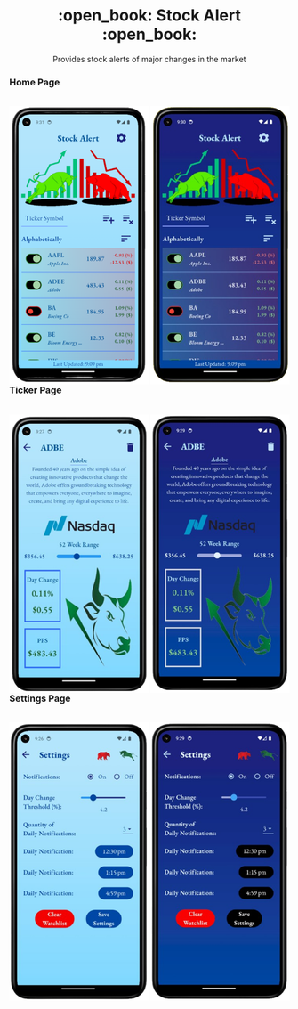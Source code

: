 <h1 align="center" style="font-weight: bold">:open_book: Stock Alert :open_book:</h1>

<div align='center'>

Provides stock alerts of major changes in the market<br>

</div>

<h3>Home Page</h3><br>

<img src="/project_screenshots/home_light.png" alt="Home page light mode" width="250" height="500" align="left">
<img src="/project_screenshots/home_dark.png" alt="Home page dark mode" width="250" height="500" align="right">

<h3>Ticker Page</h3><br>

<img src="/project_screenshots/ticker_light.png" alt="Home page light mode" width="250" height="500" align="left">
<img src="/project_screenshots/ticker_dark.png" alt="Home page dark mode" width="250" height="500" align="right">


<h3>Settings Page</h3><br>

<img src="/project_screenshots/settings_light.png" alt="Home page light mode" width="250" height="500" align="left">
<img src="/project_screenshots/settings_dark.png" alt="Home page dark mode" width="250" height="500" align="right">